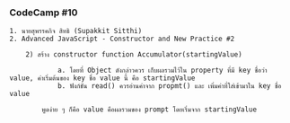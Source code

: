 ### CodeCamp #10
    1. นายสุพรรคกิจ สิทธิ (Supakkit Sitthi)
    2. Advanced JavaScript - Constructor and New Practice #2

        2) สร้าง constructor function Accumulator(startingValue)
                
                a. โดยที่ Object ดังกล่าวควร เก็บผลรวมไว้ใน property ที่มี key ชื่อว่า value, ค่าเริ่มต้นของ key ชื่อ value นี้ คือ startingValue
                b. ฟังก์ชัน read() ควรอ่านค่าจาก propmt() และ เพิ่มค่าที่ใส่เข้ามาใน key ชื่อ value
            
            พูดง่าย ๆ ก็คือ value คือผลรวมของ prompt โดยเริ่มจาก startingValue
